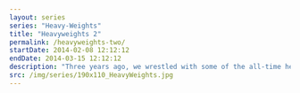 ```yaml
---
layout: series
series: "Heavy-Weights"
title: "Heavyweights 2"
permalink: /heavyweights-two/
startDate: 2014-02-08 12:12:12
endDate: 2014-03-15 12:12:12
description: "Three years ago, we wrestled with some of the all-time heavyweight questions to faith: big, hairy questions about science, history, suffering, judgement, hypocrisy and grace. Now it's time for the rematch. Join us as we go head to head with the big ones."
src: /img/series/190x110_HeavyWeights.jpg
---
```


